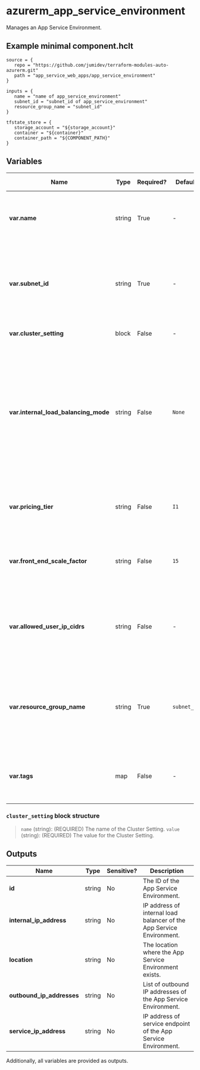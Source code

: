 # azurerm_app_service_environment

Manages an App Service Environment.

## Example minimal component.hclt

```hcl
source = {
   repo = "https://github.com/jumidev/terraform-modules-auto-azurerm.git" 
   path = "app_service_web_apps/app_service_environment" 
}

inputs = {
   name = "name of app_service_environment" 
   subnet_id = "subnet_id of app_service_environment" 
   resource_group_name = "subnet_id" 
}

tfstate_store = {
   storage_account = "${storage_account}" 
   container = "${container}" 
   container_path = "${COMPONENT_PATH}" 
}

```

## Variables

| Name | Type | Required? |  Default  |  possible values |  Description |
| ---- | ---- | --------- |  ----------- | ----------- | ----------- |
| **var.name** | string | True | -  |  -  |  The name of the App Service Environment. Changing this forces a new resource to be created. | 
| **var.subnet_id** | string | True | -  |  -  |  The ID of the Subnet which the App Service Environment should be connected to. Changing this forces a new resource to be created. | 
| **var.cluster_setting** | block | False | -  |  -  |  Zero or more `cluster_setting` blocks. | 
| **var.internal_load_balancing_mode** | string | False | `None`  |  `None`, `Web`, `Publishing`, `"Web, Publishing"`  |  Specifies which endpoints to serve internally in the Virtual Network for the App Service Environment. Possible values are `None`, `Web`, `Publishing` and combined value `"Web, Publishing"`. Defaults to `None`. Changing this forces a new resource to be created. | 
| **var.pricing_tier** | string | False | `I1`  |  `I1`, `I2`, `I3`  |  Pricing tier for the front end instances. Possible values are `I1`, `I2` and `I3`. Defaults to `I1`. | 
| **var.front_end_scale_factor** | string | False | `15`  |  `5`, `15`  |  Scale factor for front end instances. Possible values are between `5` and `15`. Defaults to `15`. | 
| **var.allowed_user_ip_cidrs** | string | False | -  |  -  |  Allowed user added IP ranges on the ASE database. Use the addresses you want to set as the explicit egress address ranges. | 
| **var.resource_group_name** | string | True | `subnet_id`  |  -  |  The name of the Resource Group where the App Service Environment exists. Defaults to the Resource Group of the Subnet (specified by `subnet_id`). | 
| **var.tags** | map | False | -  |  -  |  A mapping of tags to assign to the resource. Changing this forces a new resource to be created. | 

### `cluster_setting` block structure

> `name` (string): (REQUIRED) The name of the Cluster Setting.
> `value` (string): (REQUIRED) The value for the Cluster Setting.



## Outputs

| Name | Type | Sensitive? | Description |
| ---- | ---- | --------- | --------- |
| **id** | string | No  | The ID of the App Service Environment. | 
| **internal_ip_address** | string | No  | IP address of internal load balancer of the App Service Environment. | 
| **location** | string | No  | The location where the App Service Environment exists. | 
| **outbound_ip_addresses** | string | No  | List of outbound IP addresses of the App Service Environment. | 
| **service_ip_address** | string | No  | IP address of service endpoint of the App Service Environment. | 

Additionally, all variables are provided as outputs.

